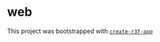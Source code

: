 # web

This project was bootstrapped with [`create-r3f-app`](https://github.com/utsuboco/create-r3f-app)
